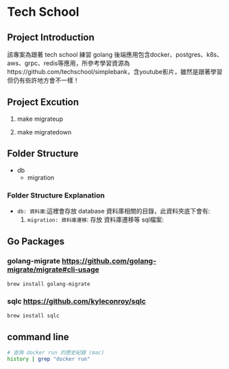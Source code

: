 # Tech School

## Project Introduction

該專案為跟著 tech school 練習 golang 後端應用包含docker、postgres、k8s、aws、grpc、redis等應用，所參考學習資源為https://github.com/techschool/simplebank，含youtube影片，雖然是跟著學習但仍有些許地方會不一樣！

## Project Excution

<!-- 建立table -->
1. make migrateup
<!-- 刪除table -->
2. make migratedown

## Folder Structure

- db
  - migration

### Folder Structure Explanation

- `db: 資料庫`:這裡會存放 database 資料庫相關的目錄，此資料夾底下會有:
  1. `migration: 資料庫遷移`: 存放 資料庫遷移等 sql檔案:

## Go Packages

### golang-migrate <https://github.com/golang-migrate/migrate#cli-usage>
```bash
brew install golang-migrate
```

### sqlc <https://github.com/kyleconroy/sqlc>
```bash
brew install sqlc
```

## command line

```bash
# 查詢 docker run 的歷史紀錄 (mac)
history | grep "docker run"
```